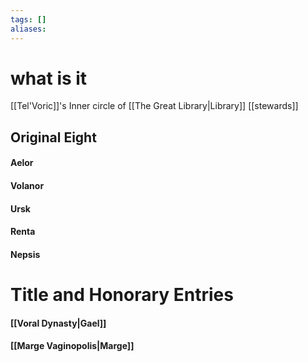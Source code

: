 ```yaml
---
tags: []
aliases:
---
```


 # what is it

[[Tel'Voric]]'s Inner circle of [[The Great Library|Library]] [[stewards]]

## Original Eight
#### Aelor
#### Volanor
#### Ursk
#### Renta
#### Nepsis

# Title and Honorary Entries
#### [[Voral Dynasty|Gael]]
#### [[Marge Vaginopolis|Marge]]